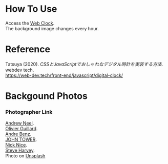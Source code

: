 # How To Use
Access the <a href ="https://kate0223.github.io/webclock/">Web Clock</a>.<br>
The background image changes every hour.

# Reference
Tatsuya (2020). *CSSとJavaScriptでおしゃれなデジタル時計を実装する方法*. webdev tech.
<br><a>https://web-dev.tech/front-end/javascript/digital-clock/</a>

# Backgound Photos
### Photographer Link
<a href ="https://unsplash.com/@andrewtneel">Andrew Neel</a>.<br>
<a href ="https://unsplash.com/@olivier_twwli">Olivier Guillard</a>.<br>
<a href ="https://unsplash.com/@trapnation">Andre Benz</a>.<br>
<a href ="https://unsplash.com/@heytowner">JOHN TOWER</a>.<br>
<a href ="https://unsplash.com/@nicknice">Nick Nice</a>.<br>
<a href ="https://unsplash.com/@trommelkopf">Steve Harvey</a>.<br>
Photo on <a href="https://unsplash.com/s/photos/dark-leaf?utm_source=unsplash&utm_medium=referral&utm_content=creditCopyText">Unsplash</a>
